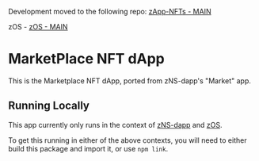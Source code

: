 Development moved to the following repo: [zApp-NFTs - MAIN](https://github.com/zer0-os/zApp-NFTs)

zOS - [zOS - MAIN](https://github.com/zer0-os/zOS)

# MarketPlace NFT dApp

This is the Marketplace NFT dApp, ported from zNS-dapp's "Market" app.

## Running Locally

This app currently only runs in the context of [zNS-dapp](https://github.com/zer0-os/zNS-dapp) and [zOS](https://github.com/zer0-os/zOS).

To get this running in either of the above contexts, you will need to either build this package and import it, or use `npm link`.
